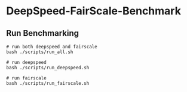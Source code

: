 # DeepSpeed-FairScale-Benchmark

## Run Benchmarking

```shell
# run both deepspeed and fairscale
bash ./scripts/run_all.sh

# run deepspeed
bash ./scripts/run_deepspeed.sh

# run fairscale
bash ./scripts/run_fairscale.sh

```